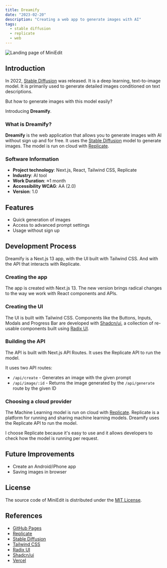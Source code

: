 ```yaml
---
title: Dreamify
date: "2023-02-20"
description: "Creating a web app to generate images with AI"
tags:
  - stable diffusion
  - replicate
  - web
---
```


<img src="/dreamify__cover.webp" alt="Landing page of MiniEdit" />

## Introduction

In 2022, [Stable Diffusion](https://en.wikipedia.org/wiki/Stable_Diffusion) was released. It is a deep learning, text-to-image model. It is primarily used to generate detailed images conditioned on text descriptions.

But how to generate images with this model easily?

Introducing **Dreamify**.

### What is Dreamify?

**Dreamify** is the web application that allows you to generate images with AI without sign up and for free. It uses the [Stable Diffusion](https://stability.ai/blog/stable-diffusion-public-release) model to generate images. The model is run on cloud with [Replicate](https://replicate.com/).

### Software Information

- **Project technology**: Next.js, React, Tailwind CSS, Replicate
- **Industry**: AI tool
- **Work Duration**: ≈1 month
- **Accessibility WCAG**: AA (2.0)
- **Version**: 1.0

## Features

- Quick generation of images
- Access to advanced prompt settings
- Usage without sign up

## Development Process

Dreamify is a Next.js 13 app, with the UI built with Tailwind CSS. And with the API that interacts with Replicate.

### Creating the app

The app is created with Next.js 13. The new version brings radical changes to the way we work with React components and APIs.

### Creating the UI

The UI is built with Tailwind CSS. Components like the Buttons, Inputs, Modals and Progress Bar are developed with [Shadcn/ui](https://ui.shadcn.com/docs), a collection of re-usable components built using [Radix UI](https://www.radix-ui.com/).

### Building the API

The API is built with Next.js API Routes. It uses the Replicate API to run the model.

It uses two API routes:

- `/api/create` - Generates an image with the given prompt
- `/api/image/:id` - Returns the image generated by the `/api/generate` route by the given ID

### Choosing a cloud provider

The Machine Learning model is run on cloud with [Replicate](https://replicate.com/). Replicate is a platform for running and sharing machine learning models. Dreamify uses the Replicate API to run the model.

I choose Replicate because it's easy to use and it allows developers to check how the model is running per request.

## Future Improvements

- Create an Android/iPhone app
- Saving images in browser

## License

The source code of MiniEdit is distributed under the <a href="https://opensource.org/licenses/MIT" target="_blank">MIT License</a>.

## References

- <a href="https://pages.github.com" target="_blank">GitHub Pages</a>
- <a href="https://replicate.com/" target="_blank">Replicate</a>
- <a href="https://stability.ai/blog/stable-diffusion-public-release" target="_blank">Stable Diffusion</a>
- <a href="https://tailwindcss.com/" target="_blank">Tailwind CSS</a>
- <a href="https://www.radix-ui.com/" target="_blank">Radix UI</a>
- <a href="https://ui.shadcn.com/docs" target="_blank">Shadcn/ui</a>
- <a href="https://vercel.com/" target="_blank">Vercel</a>
